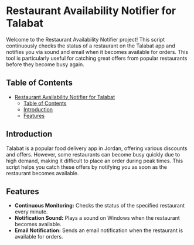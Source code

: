 # Restaurant Availability Notifier for Talabat

Welcome to the Restaurant Availability Notifier project! This script continuously checks the status of a restaurant on the Talabat app and notifies you via sound and email when it becomes available for orders. This tool is particularly useful for catching great offers from popular restaurants before they become busy again.

## Table of Contents

- [Restaurant Availability Notifier for Talabat](#restaurant-availability-notifier-for-talabat)
  - [Table of Contents](#table-of-contents)
  - [Introduction](#introduction)
  - [Features](#features)

## Introduction

Talabat is a popular food delivery app in Jordan, offering various discounts and offers. However, some restaurants can become busy quickly due to high demand, making it difficult to place an order during peak times. This script helps you catch these offers by notifying you as soon as the restaurant becomes available.

## Features

- **Continuous Monitoring:** Checks the status of the specified restaurant every minute.
- **Notification Sound:** Plays a sound on Windows when the restaurant becomes available.
- **Email Notification:** Sends an email notification when the restaurant is available for orders.
